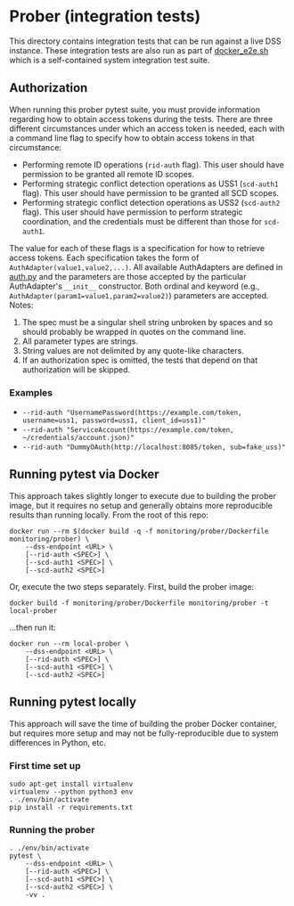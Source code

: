 # Prober (integration tests)

This directory contains integration tests that can be run against a live DSS
instance.  These integration tests are also run as part of
[docker_e2e.sh](../../test/docker_e2e.sh) which is a self-contained system
integration test suite.

## Authorization
When running this prober pytest suite, you must provide information regarding
how to obtain access tokens during the tests.  There are three different
circumstances under which an access token is needed, each with a command line
flag to specify how to obtain access tokens in that circumstance:

* Performing remote ID operations (`rid-auth` flag).  This user should have
  permission to be granted all remote ID scopes.
* Performing strategic conflict detection operations as USS1 (`scd-auth1`
  flag).  This user should have permission to be granted all SCD scopes.
* Performing strategic conflict detection operations as USS2 (`scd-auth2`
  flag).  This user should have permission to perform strategic coordination,
  and the credentials must be different than those for `scd-auth1`.

The value for each of these flags is a specification for how to retrieve access
tokens.  Each specification takes the form of `AuthAdapter(value1,value2,...)`.
All available AuthAdapters are defined in [auth.py](auth.py) and the parameters
are those accepted by the particular AuthAdapter's `__init__` constructor.  Both
ordinal and keyword (e.g., `AuthAdapter(param1=value1,param2=value2)`)
parameters are accepted.  Notes:
1. The spec must be a singular shell string unbroken by spaces and so should
   probably be wrapped in quotes on the command line.
1. All parameter types are strings.
1. String values are not delimited by any quote-like characters.
1. If an authorization spec is omitted, the tests that depend on that
   authorization will be skipped. 

### Examples

* `--rid-auth "UsernamePassword(https://example.com/token, username=uss1,
   password=uss1, client_id=uss1)"`
* `--rid-auth "ServiceAccount(https://example.com/token,
   ~/credentials/account.json)"`
* `--rid-auth "DummyOAuth(http://localhost:8085/token, sub=fake_uss)"`

## Running pytest via Docker
This approach takes slightly longer to execute due to building the prober image,
but it requires no setup and generally obtains more reproducible results than
running locally.  From the root of this repo:

```shell script
docker run --rm $(docker build -q -f monitoring/prober/Dockerfile monitoring/prober) \
    --dss-endpoint <URL> \
    [--rid-auth <SPEC>] \
    [--scd-auth1 <SPEC>] \
    [--scd-auth2 <SPEC>]
```

Or, execute the two steps separately.  First, build the prober image:

```shell script
docker build -f monitoring/prober/Dockerfile monitoring/prober -t local-prober
```

...then run it:

```shell script
docker run --rm local-prober \
    --dss-endpoint <URL> \
    [--rid-auth <SPEC>] \
    [--scd-auth1 <SPEC>] \
    [--scd-auth2 <SPEC>]
```

## Running pytest locally
This approach will save the time of building the prober Docker container, but
requires more setup and may not be fully-reproducible due to system differences
in Python, etc.

### First time set up
```shell script
sudo apt-get install virtualenv
virtualenv --python python3 env
. ./env/bin/activate
pip install -r requirements.txt
```

### Running the prober
```shell
. ./env/bin/activate
pytest \
    --dss-endpoint <URL> \
    [--rid-auth <SPEC>] \
    [--scd-auth1 <SPEC>] \
    [--scd-auth2 <SPEC>] \
    -vv .
```

